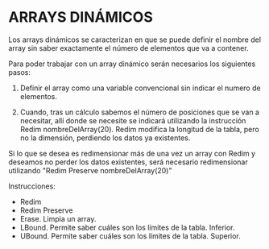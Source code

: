 ARRAYS DINÁMICOS
================
Los arrays dinámicos se caracterizan en que se puede definir el nombre del array
sin saber exactamente el número de elementos que va a contener.

Para poder trabajar con un array dinámico serán necesarios los siguientes pasos:

1. Definir el array como una variable convencional sin indicar el numero de elementos.

2. Cuando, tras un cálculo sabemos el número de posiciones que se van a necesitar,
allí donde se necesite se indicará utilizando la instrucción Redim 
nombreDelArray(20). Redim modifica la longitud de la tabla, pero no la dimensión,
perdiendo los datos ya existentes.

Si lo que se desea es redimensionar más de una vez un array con Redim y deseamos
no perder los datos existentes, será necesario redimensionar utilizando 
"Redim Preserve nombreDelArray(20)"

Instrucciones: 

* Redim
* Redim Preserve
* Erase. Limpia un array.
* LBound. Permite saber cuáles son los límites de la tabla. Inferior.
* UBound. Permite saber cuáles son los límites de la tabla. Superior.

